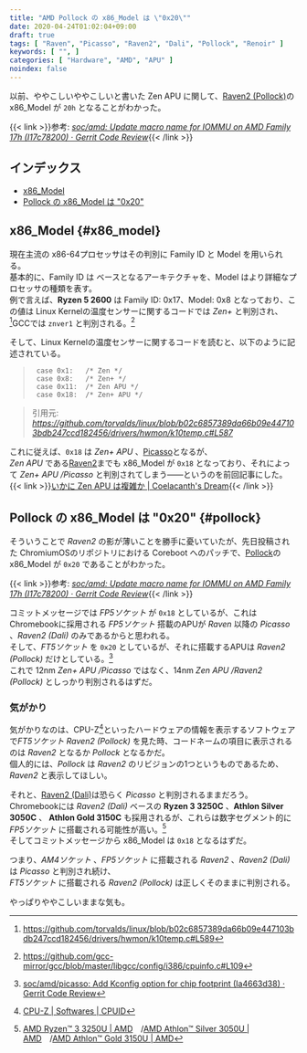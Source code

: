 ```yaml
---
title: "AMD Pollock の x86_Model は \"0x20\""
date: 2020-04-24T01:02:04+09:00
draft: true
tags: [ "Raven", "Picasso", "Raven2", "Dali", "Pollock", "Renoir" ]
keywords: [ "", ]
categories: [ "Hardware", "AMD", "APU" ]
noindex: false
---
```


以前、ややこしいややこしいと書いた Zen APU に関して、[Raven2 (Pollock)](/tags/pollock)のx86_Model が `20h` となることがわかった。  

{{< link >}}参考: <cite>[soc/amd: Update macro name for IOMMU on AMD Family 17h (I17c78200) · Gerrit Code Review](https://chromium-review.googlesource.com/c/chromiumos/third_party/coreboot/+/2153715)</cite>{{< /link >}}

## インデックス

 * [x86_Model](#x86_model)
 * [Pollock の x86_Model は "0x20"](#pollock)

## x86_Model {#x86_model}
現在主流の x86-64プロセッサはその判別に Family ID と Model を用いられる。  
基本的に、Family ID は ベースとなるアーキテクチャを、Model はより詳細なプロセッサの種類を表す。  
例で言えば、**Ryzen 5 2600** は Family ID: 0x17、Model: 0x8 となっており、この値は Linux Kernelの温度センサーに関するコードでは *Zen+* と判別され、[^1]GCCでは `znver1` と判別される。[^2]  

[^1]: <https://github.com/torvalds/linux/blob/b02c6857389da66b09e447103bdb247ccd182456/drivers/hwmon/k10temp.c#L589>
[^2]: <https://github.com/gcc-mirror/gcc/blob/master/libgcc/config/i386/cpuinfo.c#L109>

そして、Linux Kernelの温度センサーに関するコードを読むと、以下のように記述されている。

 >		case 0x1:	/* Zen */
 >		case 0x8:	/* Zen+ */
 >		case 0x11:	/* Zen APU */
 >		case 0x18:	/* Zen+ APU */

 > 引用元: <cite><https://github.com/torvalds/linux/blob/b02c6857389da66b09e447103bdb247ccd182456/drivers/hwmon/k10temp.c#L587></cite>

これに従えば、`0x18` は *Zen+ APU* 、[Picasso](/tags/picasso)となるが、  
*Zen APU* である[Raven2](/tags/raven2)までも x86\_Model が `0x18` となっており、それによって *Zen+ APU /Picasso* と判別されてしまう――というのを前回記事にした。  
{{< link >}}[いかに Zen APU は複雑か | Coelacanth's Dream](/posts/2020/02/16/raven-family-complex/#cpu){{< /link >}}

## Pollock の x86_Model は "0x20" {#pollock}
そういうことで *Raven2* の影が薄いことを勝手に憂いていたが、先日投稿された ChromiumOSのリポジトリにおける Coreboot へのパッチで、[Pollock](/tags/pollock)の x86_Model が `0x20` であることがわかった。  

{{< link >}}参考: <cite>[soc/amd: Update macro name for IOMMU on AMD Family 17h (I17c78200) · Gerrit Code Review](https://chromium-review.googlesource.com/c/chromiumos/third_party/coreboot/+/2153715)</cite>{{< /link >}}

コミットメッセージでは *FP5ソケット* が `0x18` としているが、これはChromebookに採用される *FP5ソケット* 搭載のAPUが *Raven* 以降の *Picasso* 、*Raven2 (Dali)* のみであるからと思われる。  
そして、*FT5ソケット* を `0x20` としているが、それに搭載するAPUは *Raven2 (Pollock)* だけとしている。[^3]  
これで 12nm *Zen+ APU /Picasso* ではなく、14nm *Zen APU /Raven2 (Pollock)* としっかり判別されるはずだ。  

[^3]: [soc/amd/picasso: Add Kconfig option for chip footprint (Ia4663d38) · Gerrit Code Review](https://chromium-review.googlesource.com/c/chromiumos/third_party/coreboot/+/2051509)

### 気がかり
気がかりなのは、CPU-Z[^4]といったハードウェアの情報を表示するソフトウェアで*FT5ソケット* *Raven2 (Pollock)* を見た時、コードネームの項目に表示されるのは *Raven2* となるか *Pollock* となるかだ。  
個人的には、*Pollock* は *Raven2* のリビジョンの1つというものであるため、*Raven2* と表示してほしい。  

[^4]: [CPU-Z | Softwares | CPUID](https://www.cpuid.com/softwares/cpu-z.html)

それと、[Raven2 (Dali)](/tags/dali)は恐らく *Picasso* と判別されるままだろう。  
Chromebookには *Raven2 (Dali)* ベースの **Ryzen 3 3250C** 、**Athlon Silver 3050C** 、 **Athlon Gold 3150C** も採用されるが、これらは数字セグメント的に *FP5ソケット* に搭載される可能性が高い。[^5]  
そしてコミットメッセージから x86_Model は `0x18` となるはずだ。  

[^5]: [AMD Ryzen™ 3 3250U | AMD](https://www.amd.com/en/products/apu/amd-ryzen-3-3250u#product-specs)&emsp;/[AMD Athlon™ Silver 3050U | AMD](https://www.amd.com/en/products/apu/amd-athlon-silver-3050u#product-specs)&emsp;/[AMD Athlon™ Gold 3150U | AMD](https://www.amd.com/en/products/apu/amd-athlon-gold-3150u#product-specs)

つまり、*AM4ソケット* 、*FP5ソケット* に搭載される *Raven2* 、*Raven2 (Dali)* は *Picasso* と判別され続け、  
*FT5ソケット* に搭載される *Raven2 (Pollock)* は正しくそのままに判別される。  

やっぱりややこしいままな気も。  
